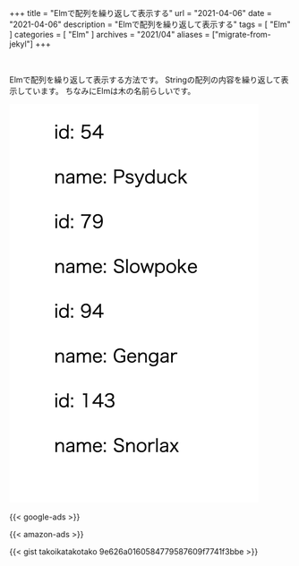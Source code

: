 +++
title =  "Elmで配列を繰り返して表示する"
url = "2021-04-06"
date = "2021-04-06"
description = "Elmで配列を繰り返して表示する"
tags = [
  "Elm"
]
categories = [
  "Elm"
]
archives = "2021/04"
aliases = ["migrate-from-jekyl"]
+++

<br>

Elmで配列を繰り返して表示する方法です。
Stringの配列の内容を繰り返して表示しています。
ちなみにElmは木の名前らしいです。

![配列を繰り返して表示](1.png)

<!-- Google Ads -->
{{< google-ads >}}

<!-- Amazon Ads -->
{{< amazon-ads >}}

{{< gist takoikatakotako 9e626a0160584779587609f7741f3bbe >}}


